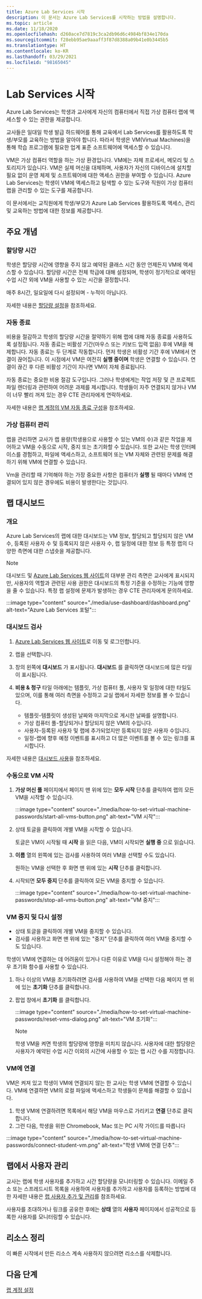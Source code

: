 ```yaml
---
title: Azure Lab Services 시작
description: 이 문서는 Azure Lab Services를 시작하는 방법을 설명합니다.
ms.topic: article
ms.date: 11/18/2020
ms.openlocfilehash: d260ace7d7819c3ca2db96d6c4984bf834e170da
ms.sourcegitcommit: f28ebb95ae9aaaff3f87d8388a09b41e0b3445b5
ms.translationtype: HT
ms.contentlocale: ko-KR
ms.lasthandoff: 03/29/2021
ms.locfileid: "98165045"
---
```

# <a name="get-started-with-lab-services"></a>Lab Services 시작 

Azure Lab Services는 학생과 교사에게 자신의 컴퓨터에서 직접 가상 컴퓨터 랩에 액세스할 수 있는 권한을 제공합니다.

교사들은 일대일 학생 발급 하드웨어를 통해 교육에서 Lab Services를 활용하도록 학생/부모를 교육하는 방법을 알아야 합니다. 따라서 학생은 VM(Virtual Machines)을 통해 학습 프로그램에 필요한 업계 표준 소프트웨어에 액세스할 수 있습니다. 

VM은 가상 컴퓨터 역할을 하는 가상 환경입니다. VM에는 자체 프로세서, 메모리 및 스토리지가 있습니다. VM은 실제 머신을 대체하며, 사용자가 자신의 디바이스에 설치할 필요 없이 운영 체제 및 소프트웨어에 대한 액세스 권한을 부여할 수 있습니다. Azure Lab Services는 학생이 VM에 액세스하고 탐색할 수 있는 도구와 직원이 가상 컴퓨터 랩을 관리할 수 있는 도구를 제공합니다. 

이 문서에서는 교직원에게 학생/부모가 Azure Lab Services 활용하도록 액세스, 관리 및 교육하는 방법에 대한 정보를 제공합니다.

## <a name="key-concepts"></a>주요 개념

### <a name="quota-hours"></a>할당량 시간

학생은 할당량 시간에 영향을 주지 않고 예약된 클래스 시간 동안 언제든지 VM에 액세스할 수 있습니다. 할당량 시간은 전체 학급에 대해 설정되며, 학생이 정기적으로 예약된 수업 시간 외에 VM을 사용할 수 있는 시간을 결정합니다.

매주 8시간, 일요일에 다시 설정되며 - 누적이 아닙니다.

자세한 내용은 [할당량 설정](how-to-configure-student-usage.md#set-quotas-for-users)을 참조하세요.

### <a name="automatic-shut-down"></a>자동 종료

비용을 절감하고 학생의 할당량 시간을 절약하기 위해 랩에 대해 자동 종료를 사용하도록 설정됩니다. 자동 종료는 비활성 기간(마우스 또는 키보드 입력 없음) 후에 VM을 해제합니다. 자동 종료는 두 단계로 작동합니다. 먼저 학생은 비활성 기간 후에 VM에서 연결이 끊어집니다. 이 시점에서 VM은 여전히 **실행 중이며** 학생은 연결할 수 있습니다. 연결이 끊긴 후 다른 비활성 기간이 지나면 VM이 자체 종료됩니다.

자동 종료는 중요한 비용 절감 도구입니다. 그러나 학생에게는 작업 저장 및 큰 프로젝트 파일 렌더링과 관련하여 어려운 과제를 제시합니다. 학생들이 자주 연결되지 않거나 VM이 너무 빨리 꺼져 있는 경우 CTE 관리자에게 연락하세요. 

자세한 내용은 [랩 계정의 VM 자동 종료 구성](how-to-configure-lab-accounts.md)을 참조하세요.

### <a name="managing-virtual-machines"></a>가상 컴퓨터 관리

랩을 관리하면 교사가 랩 용량(학생용으로 사용할 수 있는 VM의 수)과 같은 작업을 제어하고 VM을 수동으로 시작, 중지 또는 초기화할 수 있습니다. 또한 교사는 학생 인터페이스를 경험하고, 파일에 액세스하고, 소프트웨어 또는 VM 자체와 관련된 문제를 해결하기 위해 VM에 연결할 수 있습니다.

Vm을 관리할 때 기억해야 하는 가장 중요한 사항은 컴퓨터가 **실행** 될 때마다 VM에 연결되어 있지 않은 경우에도 비용이 발생한다는 것입니다.

## <a name="lab-dashboards"></a>랩 대시보드

### <a name="overview"></a>개요

Azure Lab Services의 랩에 대한 대시보드는 VM 정보, 할당되고 할당되지 않은 VM 수, 등록된 사용자 수 및 등록되지 않은 사용자 수, 랩 일정에 대한 정보 등 특정 랩의 다양한 측면에 대한 스냅숏을 제공합니다. 

> [!NOTE]
> 대시보드 및 [Azure Lab Services 웹 사이트](https://labs.azure.com/)의 대부분 관리 측면은 교사에게 표시되지만, 사용자의 역할과 관련된 사용 권한은 대시보드의 특정 기준을 수정하는 기능에 영향을 줄 수 있습니다. 특정 랩 설정에 문제가 발생하는 경우 CTE 관리자에게 문의하세요.

:::image type="content" source="./media/use-dashboard/dashboard.png" alt-text="Azure Lab Services 포털":::

### <a name="examine-a-dashboard"></a>대시보드 검사

1. [Azure Lab Services 웹 사이트](https://labs.azure.com/)로 이동 및 로그인합니다.
1. 랩을 선택합니다.
1. 창의 왼쪽에 **대시보드** 가 표시됩니다. **대시보드** 를 클릭하면 대시보드에 많은 타일이 표시됩니다.
1. **비용 & 청구** 타일 아래에는 템플릿, 가상 컴퓨터 풀, 사용자 및 일정에 대한 타일도 있으며, 이를 통해 여러 측면을 수정하고 교실 랩에서 자세한 정보를 볼 수 있습니다.

    * 템플릿-템플릿이 생성된 날짜와 마지막으로 게시한 날짜를 설명합니다. 
    * 가상 컴퓨터 풀-할당되거나 할당되지 않은 VM의 수입니다.
    * 사용자-등록된 사용자 및 랩에 추가되었지만 등록되지 않은 사용자 수입니다.
    * 일정-랩에 향후 예정 이벤트를 표시하고 더 많은 이벤트를 볼 수 있는 링크를 표시합니다.

자세한 내용은 [대시보드 사용](use-dashboard.md)을 참조하세요.

### <a name="manually-starting-vms"></a>수동으로 VM 시작

1. **가상 머신 풀** 페이지에서 페이지 맨 위에 있는 **모두 시작** 단추를 클릭하여 랩의 모든 VM을 시작할 수 있습니다.

    :::image type="content" source="./media/how-to-set-virtual-machine-passwords/start-all-vms-button.png" alt-text="VM 시작":::
1. 상태 토글을 클릭하여 개별 VM을 시작할 수 있습니다. 

    토글은 VM이 시작될 때 **시작** 을 읽은 다음, VM이 시작되면 **실행 중** 으로 읽습니다.
1. **이름** 열의 왼쪽에 있는 검사를 사용하여 여러 VM을 선택할 수도 있습니다. 

    원하는 VM을 선택한 후 화면 맨 위에 있는 **시작** 단추를 클릭합니다.
1. 시작되면 **모두 중지** 단추를 클릭하여 모든 VM을 중지할 수 있습니다.

    :::image type="content" source="./media/how-to-set-virtual-machine-passwords/stop-all-vms-button.png" alt-text="VM 중지":::

### <a name="stopping-and-resetting-vms"></a>VM 중지 및 다시 설정

* 상태 토글을 클릭하여 개별 VM을 중지할 수 있습니다.
* 검사를 사용하고 화면 맨 위에 있는 "중지" 단추를 클릭하여 여러 VM을 중지할 수도 있습니다.

학생이 VM에 연결하는 데 어려움이 있거나 다른 이유로 VM을 다시 설정해야 하는 경우 초기화 함수를 사용할 수 있습니다.
1. 하나 이상의 VM을 초기화하려면 검사를 사용하여 VM을 선택한 다음 페이지 맨 위에 있는 **초기화** 단추를 클릭합니다.
1. 팝업 창에서 **초기화** 를 클릭합니다.

    :::image type="content" source="./media/how-to-set-virtual-machine-passwords/reset-vms-dialog.png" alt-text="VM 초기화":::

    > [!NOTE]
    > 학생 VM을 켜면 학생의 할당량에 영향을 미치지 않습니다. 사용자에 대한 할당량은 사용자가 예약된 수업 시간 이외의 시간에 사용할 수 있는 랩 시간 수를 지정합니다.

### <a name="connect-to-vms"></a>VM에 연결

VM은 켜져 있고 학생이 VM에 연결되지 않는 한 교사는 학생 VM에 연결할 수 있습니다. VM에 연결하면 VM의 로컬 파일에 액세스하고 학생들이 문제를 해결할 수 있습니다.

1. 학생 VM에 연결하려면 목록에서 해당 VM을 마우스로 가리키고 **연결** 단추로 클릭합니다. 
1. 그런 다음, 학생을 위한 Chromebook, Mac 또는 PC 시작 가이드를 따릅니다

:::image type="content" source="./media/how-to-set-virtual-machine-passwords/connect-student-vm.png" alt-text="학생 VM에 연결 단추":::

## <a name="manage-users-in-a-lab"></a>랩에서 사용자 관리

교사는 랩에 학생 사용자를 추가하고 시간 할당량을 모니터링할 수 있습니다. 이메일 주소 또는 스프레드시트 목록을 사용하여 사용자를 추가하고 사용자를 등록하는 방법에 대한 자세한 내용은 [랩 사용자 추가 및 관리](how-to-configure-student-usage.md)를 참조하세요.

사용자를 초대하거나 링크를 공유한 후에는 **상태** 열의 **사용자** 페이지에서 성공적으로 등록한 사용자를 모니터링할 수 있습니다. 

## <a name="clean-up-resources"></a>리소스 정리

이 빠른 시작에서 만든 리소스 계속 사용하지 않으려면 리소스를 삭제합니다.

## <a name="next-steps"></a>다음 단계

[랩 계정 설정](tutorial-setup-lab-account.md)

